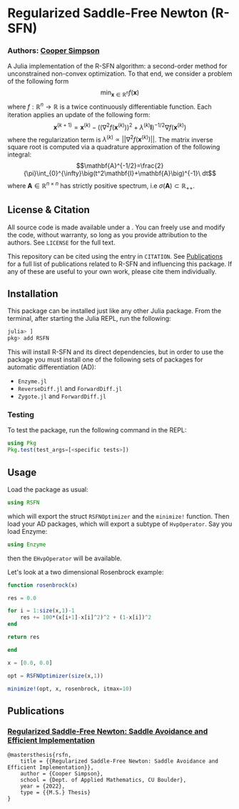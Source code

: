 # Regularized Saddle-Free Newton (R-SFN)

### Authors: [Cooper Simpson](https://rs-coop.github.io/)

A Julia implementation of the R-SFN algorithm: a second-order method for unconstrained non-convex optimization. To that end, we consider a problem of the following form
$$\min_{\mathbf{x}\in \mathbb{R}^n}f(\mathbf{x})$$
where $f:\mathbb{R}^n\to\mathbb{R}$ is a twice continuously differentiable function. Each iteration applies an update of the following form:
$$\mathbf{x}^{(k+1)} = \mathbf{x}^{(k)}-\Big(\big(\nabla^2f(\mathbf{x}^{(k)})\big)^2+\lambda^{(k)}\mathbf{I}\Big)^{-1/2} \nabla f(\mathbf{x}^{(k)})$$
where the regularization term is $\lambda^{(k)}\propto||\nabla^2f(\mathbf{x}^{(k)})||$. The matrix inverse square root is computed via a quadrature approximation of the following integral:
$$\mathbf{A}^{-1/2}=\frac{2}{\pi}\int_{0}^{\infty}\big(t^2\mathbf{I}+\mathbf{A}\big)^{-1}\ dt$$
where $\mathbf{A}\in\mathbb{R}^{n\times n}$ has strictly positive spectrum, i.e $\sigma(\mathbf{A})\subset\mathbb{R}_{+ +}$.

## License & Citation
All source code is made available under a <insert license>. You can freely use and modify the code, without warranty, so long as you provide attribution to the authors. See `LICENSE` for the full text.

This repository can be cited using the entry in `CITATION`. See [Publications](#publications) for a full list of publications related to R-SFN and influencing this package. If any of these are useful to your own work, please cite them individually.

## Installation
This package can be installed just like any other Julia package. From the terminal, after starting the Julia REPL, run the following:
```julia
julia> ]
pkg> add RSFN
```
This will install R-SFN and its direct dependencies, but in order to use the package you must install one of the following sets of packages for automatic differentiation (AD):
- `Enzyme.jl`
- `ReverseDiff.jl` and `ForwardDiff.jl`
- `Zygote.jl` and `ForwardDiff.jl`

### Testing
To test the package, run the following command in the REPL:
```julia
using Pkg
Pkg.test(test_args=[<specific tests>])
```

## Usage
Load the package as usual:
```julia
using RSFN
```
which will export the struct `RSFNOptimizer` and the `minimize!` function. Then load your AD packages, which will export a subtype of `HvpOperator`. Say you load Enzyme:
```julia
using Enzyme
```
then the `EHvpOperator` will be available.

Let's look at a two dimensional Rosenbrock example:
```julia
function rosenbrock(x)

res = 0.0

for i = 1:size(x,1)-1
	res += 100*(x[i+1]-x[i]^2)^2 + (1-x[i])^2
end

return res

end

x = [0.0, 0.0]

opt = RSFNOptimizer(size(x,1))

minimize!(opt, x, rosenbrock, itmax=10)
```

## Publications

### [Regularized Saddle-Free Newton: Saddle Avoidance and Efficient Implementation](https://rs-coop.github.io/projects/research/rsfn)
```
@mastersthesis{rsfn,
	title = {{Regularized Saddle-Free Newton: Saddle Avoidance and Efficient Implementation}},
	author = {Cooper Simpson},
	school = {Dept. of Applied Mathematics, CU Boulder},
	year = {2022},
	type = {{M.S.} Thesis}
}
```

